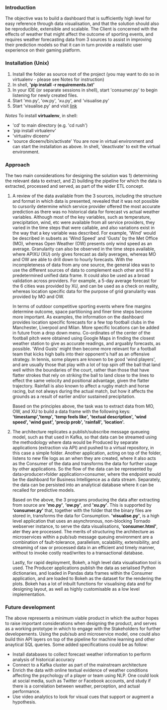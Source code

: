 ### Introduction
The objective was to build a dashboard that is sufficiently high level for easy reference through data visualisation, 
and that the solution should also be reproducible, extensible and scalable. The Client is concerned with the effects of weather
that might affect the outcome of sporting events, and requires weather forecasting data from 3 sources to assist
in improving their prediction models so that it can in turn provide a realistic user experience on their gaming platform.
 

### Installation (Unix)
1. Install the folder as source root of the project (you may want to do so in virtualenv - please see Notes for instruction)
2. In shell, **'pip install -r requirements.txt'**
3. In your IDE (or separate sessions in shell), start 'consumer.py' to begin listening for newly created files.
4. Start 'mo.py', 'ow.py', 'xu.py', and 'visualise.py'
5. Start 'visualise.py' and visit [link](http://localhost:8080)

_Notes_
To install **virtualenv**, in shell:
- 'cd' to main directory (e.g. 'cd rush')
- 'pip install virtualenv'
- 'virtualnv diceenv'
- 'source diceenv/bin/activate'
You are now in virtual environment and can start the installation as above. In shell, 'deactivate' to 
exit the virtual environment.
 

### Approach
The two main considerations for designing the solution was 1) determining the relevant data to extract, and 2) building
the pipeline for which the data is extracted, processed and served, as part of the wider ETL concept. 

1) A review of the data available from the 3 sources, including the structure and format in which data is presented,
revealed that it was not possible to cursorily determine which service provider offered the most accurate
prediction as there was no historical data for forecast vs actual weather variables. Although most of the key variables,
such as temperature, precipitation, wind, etc were available from all service providers, they varied in the time steps that
were callable, and also variations exist in the way that a key variable was described. For example, 'Wind' would be described
in subsets as 'Wind Speed' and 'Gusts' by the Met Office (MO), whereas Open Weather (OW) presents only wind speed as an average.
Granularity can also be observed in the time steps available, where APIXU (XU) only gives forecast as daily averages, whereas
MO and OW are able to drill down to hourly forecasts. With the incompleteness of data from any one source, the general idea
was to use the different sources of data to complement each other and fill a predetermined unified data frame. It could
also be used as a broad validation across providers. For example, a 5-day average forecast for the 6 cities was provided by
XU, and can be used as a check on reality, whereas location specific data for the purpose of grid granularity
was provided by MO and OW.

    In terms of outdoor competitive sporting events where fine margins determine outcome, space partitioning and finer time steps 
    become more important. As examples, the information on the dashboard provides location specific forecasts for 
    a few top football clubs in the Manchester, Liverpool and Milan. More specific locations can be added in future from 
    a drop down menu. Co-ordinates of the center of the football pitch were obtained using Google Maps in finding the closest
    weather station to give as accurate readings, and arguably forecasts, as possible. 'Wind Gusts' might then become more
    relevant for a football team that kicks high balls into their opponent's half as an offensive strategy. In tennis, some 
    players are known to be good 'wind players', and are usually those that play with a lot of top spin off the ball that 
    land well within the boundaries of the court, rather than those that have flatter strokes that rely on striking the ball 
    to land close to the lines to effect the same velocity and positional advantage, given the flatter trajectory. Rainfall
    is also known to affect a rugby match and horse racing, but not always during the actual match, but how it affects the
    grounds as a result of earlier and/or sustained precipitation.
    
    Based on the principles above, the task was to extract data from MO, OW, and XU to build a data frame with the following keys:
    **'timestamp','temp', 'temp feels like', 'textual description', 'wind speed', 'wind gust', 'precip prob', 'rainfall', 'location'.**

2) The architecture replicates a publish/subscribe message queueing model, such as that used in Kafka, so that data can be streamed
using the methodology where data would be Produced by separate applications (extraction via API) 
and pushed to a virtual repository, in this case a simple folder. Another application, acting on top of the folder, listens
to new file logs as an when they are created, where it also acts as the Consumer of the data and transforms the data for further usage by 
other applications. So the flow of the data can be represented by data>producer>folder application>consumer, where the endpoint 
would be the dashboard for Business Intelligence as a data stream. Separately, the data can be persisted into an analytical database
where it can be recalled for predictive models.

    Based on the above, the 3 programs producing the data after extracting from source are **'mo.py'**, **'ow.py'**, and **'xu.py'**. 
    This is supported by **'consumer.py'** that, together with the folder that the binary files are stored in, transforms the data for 
    Consumption. **'visualise.py'**, is a high level application that uses an asynchronous, non-blocking Tornado webserver instance, 
    to serve the data visualisations, **'consumer.html'**, ater they are processed. The merits of structuring the architecture as 
    microservices within a pub/sub message queuing environment are a combination of fault-tolerance, parallelism, scalability, 
    extensibility, and streaming of raw or processed data in an efficient and timely manner, without to invoke costly read/writes
    to a transactional database.
    
    Lastly, for rapid deployment, Bokeh, a high level data visualisation tool is used. The Producer applications publish the data
    as serialised Python dictionaries, and loaded in Pandas data frames within the Consumer application, and are loaded to Bokeh 
    as the dataset for the rendering the plots. Bokeh has a lot of inbuilt functions for visualising data and for designing layout,
    as well as highly customisable as a low level implementation. 
    
### Future development

The above represents a minimum viable product in which the author hopes to raise important considerations when 
designing the product, and serves as a working prototype in which to engage with the Stakeholders for further developements.
Using the pub/sub and microservice model, one could also build thin API layers on top of the pipeline for machine learning
and other anaytical SQL queries. Some added specifications could be as follow:
- Install databases to collect forecast weather information to perform analysis of historical accuracy
- Connect to a Kafka cluster as part of the mainstream architecture
- Enrich the data with online textual evidence of weather conditions affecting the psychology of a player or team using NLP.
One could look at social media, such as Twitter or Facebook accounts, and study if there is a correlation between weather,
perception, and actual performance.
- Use video analytics to look for visual cues that support or augment a hypothesis.


